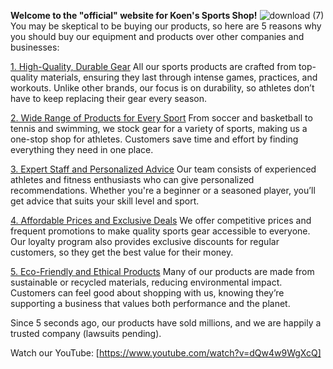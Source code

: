 **Welcome to the "official" website for Koen's Sports Shop!**
![download (7)](https://github.com/user-attachments/assets/d6c2049e-bc46-44f7-8a7d-ba12d1315ec6)
You may be skeptical to be buying our products, so here are 5 reasons why you should buy our equipment and products over other companies and businesses:

<ins>1. High-Quality, Durable Gear</ins>
All our sports products are crafted from top-quality materials, ensuring they last through intense games, practices, and workouts. Unlike other brands, our focus is on durability, so athletes don’t have to keep replacing their gear every season.

<ins>2. Wide Range of Products for Every Sport</ins>
From soccer and basketball to tennis and swimming, we stock gear for a variety of sports, making us a one-stop shop for athletes. Customers save time and effort by finding everything they need in one place.

<ins>3. Expert Staff and Personalized Advice</ins>
Our team consists of experienced athletes and fitness enthusiasts who can give personalized recommendations. Whether you're a beginner or a seasoned player, you’ll get advice that suits your skill level and sport.

<ins>4. Affordable Prices and Exclusive Deals</ins>
We offer competitive prices and frequent promotions to make quality sports gear accessible to everyone. Our loyalty program also provides exclusive discounts for regular customers, so they get the best value for their money.

<ins>5. Eco-Friendly and Ethical Products</ins>
Many of our products are made from sustainable or recycled materials, reducing environmental impact. Customers can feel good about shopping with us, knowing they’re supporting a business that values both performance and the planet.

Since 5 seconds ago, our products have sold millions, and we are happily a trusted company (lawsuits pending).

Watch our YouTube: [https://www.youtube.com/watch?v=dQw4w9WgXcQ]
